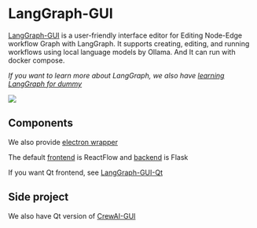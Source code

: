 # LangGraph-GUI

[LangGraph-GUI](https://github.com/LangGraph-GUI/LangGraph-GUI) is a user-friendly interface editor for Editing Node-Edge workflow Graph with LangGraph. It supports creating, editing, and running workflows using local language models by Ollama. And It can run with docker compose.

*If you want to learn more about LangGraph, we also have [learning LangGraph for dummy](https://github.com/LangGraph-GUI/LangGraph-learn)*

![](https://raw.githubusercontent.com/LangGraph-GUI/LangGraph-GUI-frontend/main/cover.webp)

## Components

We also provide [electron wrapper](https://github.com/LangGraph-GUI/LangGraph-GUI)

The default [frontend](https://github.com/LangGraph-GUI/LangGraph-GUI-frontend) is ReactFlow and [backend](https://github.com/LangGraph-GUI/LangGraph-GUI-backend) is Flask

If you want Qt frontend, see [LangGraph-GUI-Qt](https://github.com/LangGraph-GUI/LangGraph-GUI-Qt)


## Side project
We also have Qt version of [CrewAI-GUI](https://github.com/LangGraph-GUI/CrewAI-GUI)
